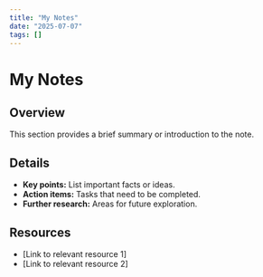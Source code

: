 ```yaml
---
title: "My Notes"
date: "2025-07-07"
tags: []
---
```


# My Notes

## Overview

This section provides a brief summary or introduction to the note.

## Details

- **Key points:** List important facts or ideas.
- **Action items:** Tasks that need to be completed.
- **Further research:** Areas for future exploration.

## Resources

- [Link to relevant resource 1]
- [Link to relevant resource 2]
